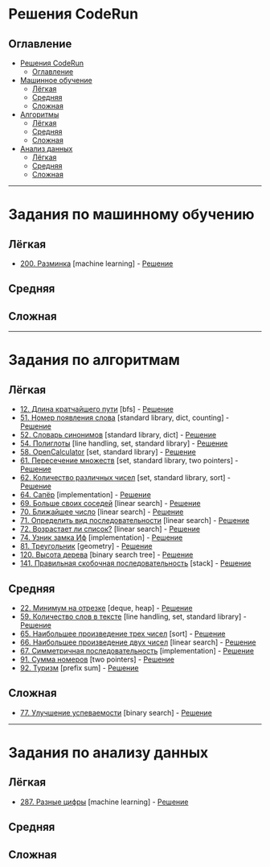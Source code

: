# Решения CodeRun

## Оглавление

- [Решения CodeRun](#coderun-solutions)
  - [Оглавление](#table-of-contents)
- [Машинное обучение](#ml-problem-list)
  - [Лёгкая](#easy-)
  - [Средняя](#medium-)
  - [Сложная](#hard-)
- [Алгоритмы](#problem-list-algorithms)
  - [Лёгкая](#easy--1)
  - [Средняя](#medium--1)
  - [Сложная](#hard--1)
- [Анализ данных](#problem-list-data-analysis)
  - [Лёгкая](#easy--2)
  - [Средняя](#medium--2)
  - [Сложная](#hard--2)


---

# Задания по машинному обучению <a name="ml-problem-list"></a>

## Лёгкая <a name="easy-"></a>

* [200. Разминка](https://coderun.yandex.ru/problem/warm-up/) [machine learning] - [Решение](Машинное-обучение/Лёгкая/200_Разминка.ipynb)

## Средняя <a name="medium-"></a>

## Сложная <a name="hard-"></a>

---

# Задания по алгоритмам <a name="problem-list-algoritms"></a>

## Лёгкая <a name="easy--1"></a>

* [12. Длина кратчайшего пути](https://coderun.yandex.ru/problem/shortest-path-length/) [bfs] - [Решение](Алгоритмы/Лёгкая/12_Длина_кратчайшего_пути.ipynb)
* [51. Номер появления слова](https://coderun.yandex.ru/problem/word-appearance-number/) [standard library, dict, counting] - [Решение](Алгоритмы/Лёгкая/51_Номер_появления_слова.ipynb)
* [52. Словарь синонимов](https://coderun.yandex.ru/problem/dictionary-synonyms/) [standard library, dict] - [Решение](Алгоритмы/Лёгкая/52_Словарь_синонимов.ipynb)
* [54. Полиглоты](https://coderun.yandex.ru/problem/polyglots/) [line handling, set, standard library] - [Решение](Алгоритмы/Лёгкая/54_Полиглоты.ipynb)
* [58. OpenCalculator](https://coderun.yandex.ru/problem/open-calculator/) [set, standard library] - [Решение](Алгоритмы/Лёгкая/58_OpenCalculator.ipynb)
* [61. Пересечение множеств](https://coderun.yandex.ru/problem/intersection-sets/) [set, standard library, two pointers] - [Решение](Алгоритмы/Лёгкая/61_Пересечение_множеств.ipynb)
* [62. Количество различных чисел](https://coderun.yandex.ru/problem/number-different-numbers/) [set, standard library, sort] - [Решение](Алгоритмы/Лёгкая/62_Количество_различных_чисел.ipynb)
* [64. Сапёр](https://coderun.yandex.ru/problem/sapper/) [implementation] - [Решение](Алгоритмы/Лёгкая/64_Сапёр.ipynb)
* [69. Больше своих соседей](https://coderun.yandex.ru/problem/more-your-neighbors/) [linear search] - [Решение](Алгоритмы/Лёгкая/69_Больше_своих_соседей.ipynb)
* [70. Ближайшее число](https://coderun.yandex.ru/problem/nearest-number/) [linear search] - [Решение](Алгоритмы/Лёгкая/70_Ближайшее_число.ipynb)
* [71. Определить вид последовательности](https://coderun.yandex.ru/problem/determine-type-sequence/) [linear search] - [Решение](Алгоритмы/Лёгкая/71_OpenCalculator.ipynb)
* [72. Возрастает ли список?](https://coderun.yandex.ru/problem/list-growing/) [linear search] - [Решение](Алгоритмы/Лёгкая/72_Возрастает_ли_список_.ipynb)
* [74. Узник замка Иф](https://coderun.yandex.ru/problem/castle-if/) [implementation] - [Решение](Алгоритмы/Лёгкая/74_Узник_замка_Иф.ipynb)
* [81. Треугольник](https://coderun.yandex.ru/problem/triangle/) [geometry] - [Решение](Алгоритмы/Лёгкая/81_Треугольник.ipynb)
* [120. Высота дерева](https://coderun.yandex.ru/problem/tree-height/) [binary search tree] - [Решение](Алгоритмы/Лёгкая/120_Высота_дерева.ipynb)
* [141. Правильная скобочная последовательность](https://coderun.yandex.ru/problem/correct-bracket-sequence/) [stack] - [Решение](Алгоритмы/Лёгкая/141_Правильная_скобочная_последовательность.ipynb)


## Средняя <a name="medium--1"></a>

* [22. Минимум на отрезке](https://coderun.yandex.ru/problem/minimum-of-the-segment/) [deque, heap] - [Решение](Алгоритмы/Средняя/22_Минимум_на_отрезке.ipynb)
* [59. Количество слов в тексте](https://coderun.yandex.ru/problem/number-words-text/) [line handling, set, standard library] - [Решение](Алгоритмы/Средняя/59_Количество_слов_в_тексте.ipynb)
* [65. Наибольшее произведение трех чисел](https://coderun.yandex.ru/problem/largest-product-three-numbers/) [sort] - [Решение](Алгоритмы/Средняя/65_Наибольшее_произведение_трех_чисел.ipynb)
* [66. Наибольшее произведение двух чисел](https://coderun.yandex.ru/problem/largest-product-two-numbers/) [linear search] - [Решение](Алгоритмы/Средняя/66_Наибольшее_произведение_двух_чисел.ipynb)
* [67. Симметричная последовательность](https://coderun.yandex.ru/problem/symmetric-sequence/) [implementation] - [Решение](Алгоритмы/Средняя/67_Симметричная_последовательность.ipynb)
* [91. Сумма номеров](https://coderun.yandex.ru/problem/sum-of-numbers/) [two pointers] - [Решение](Алгоритмы/Средняя/91_Сумма_номеров.ipynb)
* [92. Туризм](https://coderun.yandex.ru/problem/tourism/) [prefix sum] - [Решение](Алгоритмы/Средняя/92_Туризм.ipynb)

## Сложная <a name="hard--1"></a>

* [77. Улучшение успеваемости](https://coderun.yandex.ru/problem/improving-academic-performance/) [binary search] - [Решение](Алгоритмы/Сложная/77_Улучшение_успеваемости.ipynb)
---

# Задания по анализу данных <a name="problem-list-data-analysis"></a>

## Лёгкая <a name="easy--2"></a>

* [287. Разные цифры](https://coderun.yandex.ru/problem/three-numbers/) [machine learning] - [Решение](Аналитика-данных/Лёгкая/287_Разные_цифры.ipynb)

## Средняя <a name="medium--2"></a>


## Сложная <a name="hard--2"></a>

